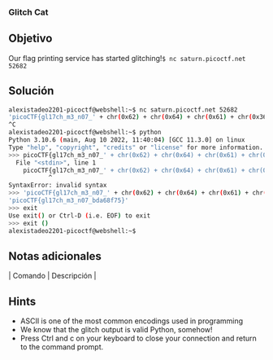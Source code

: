 ### Glitch Cat
## Objetivo

Our flag printing service has started glitching!`$ nc saturn.picoctf.net 52682`
## Solución
```bash
alexistadeo2201-picoctf@webshell:~$ nc saturn.picoctf.net 52682
'picoCTF{gl17ch_m3_n07_' + chr(0x62) + chr(0x64) + chr(0x61) + chr(0x36) + chr(0x38) + chr(0x66) + chr(0x37) + chr(0x35) + '}'
^C
alexistadeo2201-picoctf@webshell:~$ python
Python 3.10.6 (main, Aug 10 2022, 11:40:04) [GCC 11.3.0] on linux
Type "help", "copyright", "credits" or "license" for more information.
>>> picoCTF{gl17ch_m3_n07_' + chr(0x62) + chr(0x64) + chr(0x61) + chr(0x36) + chr(0x38) + chr(0x66) + chr(0x37) + chr(0x35) + '}
  File "<stdin>", line 1
    picoCTF{gl17ch_m3_n07_' + chr(0x62) + chr(0x64) + chr(0x61) + chr(0x36) + chr(0x38) + chr(0x66) + chr(0x37) + chr(0x35) + '}
           ^
SyntaxError: invalid syntax
>>> 'picoCTF{gl17ch_m3_n07_' + chr(0x62) + chr(0x64) + chr(0x61) + chr(0x36) + chr(0x38) + chr(0x66) + chr(0x37) + chr(0x35) + '}'
'picoCTF{gl17ch_m3_n07_bda68f75}'
>>> exit
Use exit() or Ctrl-D (i.e. EOF) to exit
>>> exit ()
alexistadeo2201-picoctf@webshell:~$ 
```
## Notas adicionales

| Comando | Descripción |
## Hints

- ASCII is one of the most common encodings used in programming
- We know that the glitch output is valid Python, somehow!
- Press Ctrl and c on your keyboard to close your connection and return to the command prompt.
